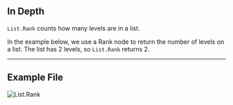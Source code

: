 ## In Depth
`List.Rank` counts how many levels are in a list.

In the example below, we use a Rank node to return the number of levels on a list. The list has 2 levels, so `List.Rank` returns 2.

___
## Example File

![List.Rank](./List.Rank_img.jpg)
